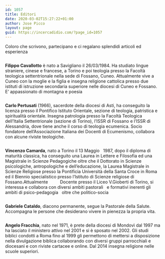 ```yaml
---
id: 1057
title: Editori
date: 2020-03-02T15:27:22+01:00
author: Jose Picco
layout: page
guid: https://incercadidio.com/?page_id=1057
---
```

Coloro che scrivono, partecipano e ci regalano splendidi articoli ed esperienza

<div class="wp-block-media-text alignwide">
  <figure class="wp-block-media-text__media"><img src="https://incercadidio.com/wp-content/uploads/2020/03/blog-1.jpg" alt="" class="wp-image-1072" /></figure>
  
  <div class="wp-block-media-text__content">
    <p>
      <strong>Filippo Cavallotto</strong> è nato a Savigliano il 26/03/1984. Ha studiato lingue straniere, cinese e francese, a Torino e poi teologia presso la Facoltà teologica settentrionale nella sede di Fossano, Cuneo. Attualmente vive a Cuneo con la moglie e la figlia e insegna religione cattolica presso due istituti di istruzione secondaria superiore nelle diocesi di Cuneo e Fossano. E’ appassionato di montagna e poesia
    </p>
  </div>
</div>

<div class="wp-block-media-text alignwide has-media-on-the-right" style="grid-template-columns:auto 46%">
  <figure class="wp-block-media-text__media"><img src="https://incercadidio.com/wp-content/uploads/2020/03/pert.jpg" alt="" class="wp-image-1060" /></figure>
  
  <div class="wp-block-media-text__content">
    <p>
      <strong>Carlo Pertusati</strong> (1966), sacerdote della diocesi di Asti, ha conseguito la licenza presso il Pontifico Istituto Orientale, sezione di teologia, patristica e spiritualità orientale. Insegna patrologia presso la Facoltà Teologica dell’Italia Settentrionale (sezione di Torino), l’ISSR di Fossano e l’ISSR di Alessandria, dove tiene anche il corso di teologia ecumenica. Socio fondatore dell’Associazione Italiana dei Docenti di Ecumenismo, collabora con alcune riviste teologiche.
    </p>
  </div>
</div>

<div class="wp-block-media-text alignwide">
  <figure class="wp-block-media-text__media"><img src="https://incercadidio.com/wp-content/uploads/2020/03/vinc.png" alt="" class="wp-image-1062" srcset="https://incercadidio.com/wp-content/uploads/2020/03/vinc.png 495w, https://incercadidio.com/wp-content/uploads/2020/03/vinc-300x266.png 300w" sizes="(max-width: 495px) 100vw, 495px" /></figure>
  
  <div class="wp-block-media-text__content">
    <p>
      <strong>Vincenzo Camarda</strong>, nato a Torino il 13 Maggio &nbsp;&nbsp;1987, dopo il diploma di maturità classica, ha conseguito una Laurea in Lettere e Filosofia ed una Magistrale in Scienze Pedagogiche oltre che il Dottorato in Scienze psicologiche, antropologiche e dell’educazione, la Laurea Magistrale in Scienze Religiose presso la Pontificia Università della Santa Croce in Roma ed il Biennio specialistico presso l’Istituto di Scienze religiose di Fossano.Attualmente &nbsp;&nbsp;&nbsp;&nbsp;&nbsp;&nbsp;&nbsp;&nbsp;&nbsp;Docente presso il Liceo V.Gioberti di Torino, si interessa e collabora con diversi ambiti pastorali &nbsp;&nbsp;e formativi inerenti gli ambiti di psico-pedagogia &nbsp;&nbsp;oltre che politico-socia
    </p>
  </div>
</div>

<div class="wp-block-media-text alignwide has-media-on-the-right">
  <figure class="wp-block-media-text__media"><img src="https://incercadidio.com/wp-content/uploads/2020/03/gab.jpg" alt="" class="wp-image-1067" /></figure>
  
  <div class="wp-block-media-text__content">
    <p>
      <strong>Gabriele&nbsp;Cataldo</strong>, diacono permanente, segue la Pastorale della Salute.<br /> Accompagna le persone che desiderano vivere in pienezza la propria vita.
    </p>
  </div>
</div>

<div class="wp-block-media-text alignwide">
  <figure class="wp-block-media-text__media"><img src="https://incercadidio.com/wp-content/uploads/2020/03/fra.png" alt="" class="wp-image-1068" srcset="https://incercadidio.com/wp-content/uploads/2020/03/fra.png 474w, https://incercadidio.com/wp-content/uploads/2020/03/fra-300x272.png 300w" sizes="(max-width: 474px) 100vw, 474px" /></figure>
  
  <div class="wp-block-media-text__content">
    <p>
      <strong>Angelo Fracchia</strong>, nato nel 1971, è prete della diocesi di Mondovì dal 1997 ma ha lasciato il ministero attivo nel 2001 e si è sposato nel 2002. Gli studi biblici condotti a Roma fino al 1999 gli permettono di mettersi a disposizione nella divulgazione biblica collaborando con diversi gruppi parrocchiali e diocesani e con riviste cartacee e online. Dal 2014 insegna religione nelle scuole superiori.
    </p>
  </div>
</div>